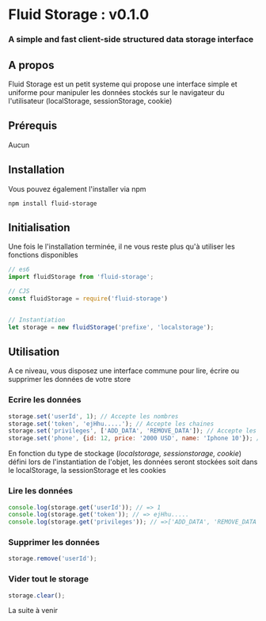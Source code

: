 # Fluid Storage : v0.1.0

### A  simple and fast client-side structured data storage interface



## A propos

Fluid Storage est un petit systeme qui propose une interface simple et uniforme pour manipuler les données stockés sur le navigateur du l'utilisateur (localStorage, sessionStorage, cookie)

## Prérequis

Aucun

## Installation

Vous pouvez également l'installer via npm

```
npm install fluid-storage
```

## Initialisation

Une fois le l'installation terminée, il ne vous reste plus qu'à utiliser les fonctions disponibles

```js
// es6
import fluidStorage from 'fluid-storage';

// CJS
const fluidStorage = require('fluid-storage')


// Instantiation
let storage = new fluidStorage('prefixe', 'localstorage');

```

## Utilisation

A ce niveau, vous disposez une interface commune pour lire, écrire ou supprimer les données de votre store

### Ecrire les données

```js
storage.set('userId', 1); // Accepte les nombres
storage.set('token', 'ejHhu.....'); // Accepte les chaines
storage.set('privileges', ['ADD_DATA', 'REMOVE_DATA']); // Accepte les tableau
storage.set('phone', {id: 12, price: '2000 USD', name: 'Iphone 10'}); // Accepte les objets
```

En fonction du type de stockage (*localstorage, sessionstorage, cookie*) défini lors de l'instantiation de l'objet, les données seront stockées soit dans le localStorage, la sessionStorage et les cookies

### Lire les données

```js
console.log(storage.get('userId')); // => 1
console.log(storage.get('token')); // => ejHhu.....
console.log(storage.get('privileges')); // =>['ADD_DATA', 'REMOVE_DATA']
```

### Supprimer les données

```js
storage.remove('userId');
```

### Vider tout le storage

```js
storage.clear();
```



La suite à venir
